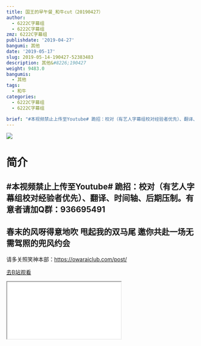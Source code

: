 ```yaml
---
title: 国王的早午餐_和牛cut（20190427）
author:
  - 6222C字幕组
  - 6222C字幕组
zmz: 6222C字幕组
publishdate: '2019-04-27'
bangumi: 其他
date: '2019-05-17'
slug: 2019-05-14-190427-52383483
description: 其他&#8226;190427
weight: 9483.0
bangumis:
  - 其他
tags:
  - 和牛
categories:
  - 6222C字幕组
  - 6222C字幕组

brief: "#本视频禁止上传至Youtube# 跪招：校对（有艺人字幕组校对经验者优先）、翻译、时间轴、后期压制。有意者请加Q群：936695491 ---------------------------------------------------- 春末的风呀得意地吹 甩起我的双马尾 邀你共赴一场无需驾照的兜风约会 ------------------------------------------------------ 请多关照笑神本部：https://owaraiclub.com/post/"
---
```

![](https://raw.githubusercontent.com/tcgriffith/owaraisite/master/static/tmpimg/16bf5886bff04ab52be36657485af2ef7436ca89.jpg.480.jpg)
# 简介  
#本视频禁止上传至Youtube#
跪招：校对（有艺人字幕组校对经验者优先）、翻译、时间轴、后期压制。有意者请加Q群：936695491
----------------------------------------------------
春末的风呀得意地吹
甩起我的双马尾
邀你共赴一场无需驾照的兜风约会
------------------------------------------------------
请多关照笑神本部：https://owaraiclub.com/post/  

[去B站观看](https://www.bilibili.com/video/av52383483/)
<div class ="resp-container"><iframe class="testiframe" src="//player.bilibili.com/player.html?aid=52383483"", scrolling="no", allowfullscreen="true" > </iframe></div> 
